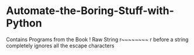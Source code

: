 # Automate-the-Boring-Stuff-with-Python
Contains Programs from the Book !
Raw String r~~~~~~~~ r before a string completely ignores all the escape characters
